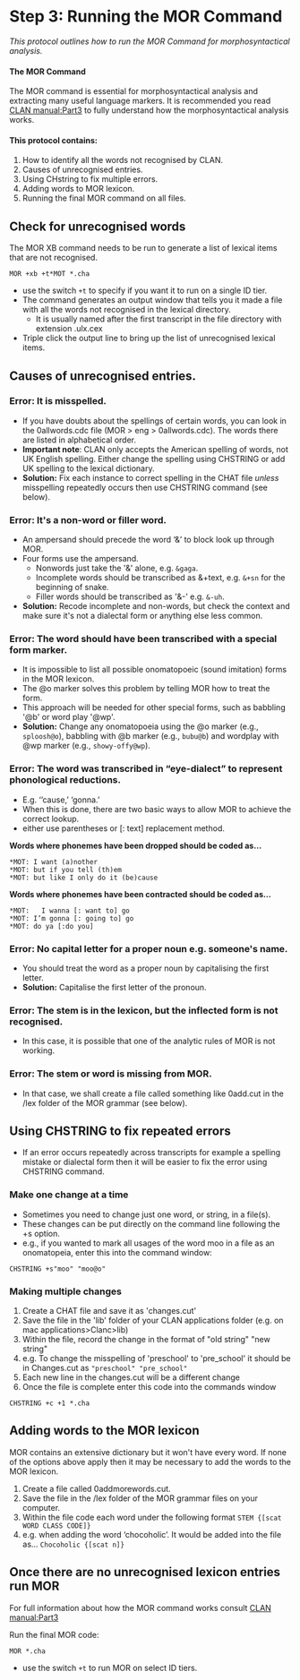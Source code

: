 # Step 3: Running the MOR Command 
*This protocol outlines how to run the MOR Command for morphosyntactical analysis.*

#### The MOR Command
The MOR command is essential for morphosyntactical analysis and extracting many useful language markers. 
It is recommended you read [CLAN manual:Part3](https://doi.org/10.21415/T5B97X) to fully understand how the morphosyntactical analysis works.  

#### This protocol contains: 
1. How to identify all the words not recognised by CLAN.
2. Causes of unrecognised entries.
3. Using CHstring to fix multiple errors.
4. Adding words to MOR lexicon. 
5. Running the final MOR command on all files. 

## Check for unrecognised words 
The MOR XB command needs to be run to generate a list of lexical items that are not recognised. 
```
MOR +xb +t*MOT *.cha
```
+ use the switch `+t` to specify if you want it to run on a single ID tier.
+ The command generates an output window that tells you it made a file with all the words not recognised in the lexical directory.
  + It is usually named after the first transcript in the file directory with extension .ulx.cex
+ Triple click the output line to bring up the list of unrecognised lexical items. 

## Causes of unrecognised entries.

### Error: It is misspelled.  
+ If you have doubts about the spellings of certain words, you can look in the 0allwords.cdc file (MOR > eng > 0allwords.cdc). The words there are listed in alphabetical order.
+ **Important note**: CLAN only accepts the American spelling of words, not UK English spelling. Either change the spelling using CHSTRING or add UK spelling to the lexical dictionary.  
+ **Solution:** Fix each instance to correct spelling in the CHAT file *unless* misspelling repeatedly occurs then use CHSTRING command (see below).

### Error: It's a non-word or filler word. 
+ An ampersand should precede the word ‘&’ to block look up through MOR.
+ Four forms use the ampersand.  
  + Nonwords just take the '&' alone, e.g. `&gaga`.
  + Incomplete words should be transcribed as &+text, e.g. `&+sn` for the beginning of snake.
  + Filler words should be transcribed as '&-' e.g. `&-uh`.
+ **Solution:**  Recode incomplete and non-words, but check the context and make sure it's not a dialectal form or anything else less common. 
 
### Error: The word should have been transcribed with a special form marker.  
+ It is impossible to list all possible onomatopoeic (sound imitation) forms in the MOR lexicon.
+ The @o marker solves this problem by telling MOR how to treat the form.
+ This approach will be needed for other special forms, such as babbling '@b' or word play '@wp'.
+ **Solution:** Change any onomatopoeia using the @o marker (e.g., `sploosh@o`), babbling with @b marker (e.g., `bubu@b`) and wordplay with @wp marker (e.g., `showy-offy@wp`).

### Error: The word was transcribed in “eye-dialect” to represent phonological reductions. 
+ E.g. ‘’cause,’ ‘gonna.’
+ When this is done, there are two basic ways to allow MOR to achieve the correct lookup.
+ either use parentheses or [: text] replacement method.

**Words where phonemes have been dropped should be coded as…**
```
*MOT: I want (a)nother 
*MOT: but if you tell (th)em 
*MOT: but like I only do it (be)cause
```
**Words where phonemes have been contracted should be coded as…**
```
*MOT:	I wanna [: want to] go 
*MOT: I’m gonna [: going to] go 
*MOT: do ya [:do you]
```

### Error: No capital letter for a proper noun e.g. someone's name. 
+ You should treat the word as a proper noun by capitalising the first letter. 
+ **Solution:** Capitalise the first letter of the pronoun.
 
### Error: The stem is in the lexicon, but the inflected form is not recognised.  
+ In this case, it is possible that one of the analytic rules of MOR is not working.  

### Error: The stem or word is missing from MOR.  
+ In that case, we shall create a file called something like 0add.cut in the /lex folder of the MOR grammar (see below).

## Using CHSTRING to fix repeated errors 
+ If an error occurs repeatedly across transcripts for example a spelling mistake or dialectal form then it will be easier to fix the error using CHSTRING command.

### Make one change at a time 
+ Sometimes you need to change just one word, or string, in a file(s).
+ These changes can be put directly on the command line following the +s option.
+ e.g., if you wanted to mark all usages of the word moo in a file as an onomatopeia, enter this into the command window:
```
CHSTRING +s"moo" "moo@o"
```
### Making multiple changes
1. Create a CHAT file and save it as 'changes.cut'
2. Save the file in the 'lib' folder of your CLAN applications folder (e.g. on mac applications>Clanc>lib)
3. Within the file, record the change in the format of "old string" "new string"
4. e.g. To change the misspelling of 'preschool' to 'pre_school' it should be in Changes.cut as `"preschool" "pre_school"`
5. Each new line in the changes.cut will be a different change
6. Once the file is complete enter this code into the commands window
```
CHSTRING +c +1 *.cha
```
## Adding words to the MOR lexicon 
MOR contains an extensive dictionary but it won't have every word. If none of the options above apply then it may be necessary to add the words to the MOR lexicon. 

1. Create a file called 0addmorewords.cut.
2. Save the file in the /lex folder of the MOR grammar files on your computer.
3. Within the file code each word under the following format `STEM {[scat WORD CLASS CODE]}`
4. e.g. when adding the word ‘chocoholic’. It would be added into the file as… `Chocoholic {[scat n]}`

## Once there are no unrecognised lexicon entries run MOR 
For full information about how the MOR command works consult [CLAN manual:Part3](https://doi.org/10.21415/T5B97X)  

Run the final MOR code: 
```
MOR *.cha
```
+ use the switch `+t` to run MOR on select ID tiers. 




